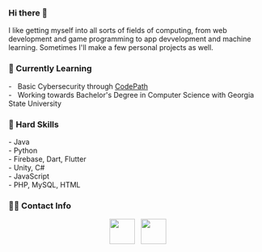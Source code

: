 ### Hi there 👋
I like getting myself into all sorts of fields of computing, from web development and game programming to app devvelopment and machine learning. Sometimes I'll make a few personal projects as well.

<h3>🔫 Currently Learning</h3>
- &nbsp; Basic Cybersecurity through <a href="https://www.codepath.org/">CodePath</a> <br>
- &nbsp; Working towards Bachelor's Degree in Computer Science with Georgia State University <br>

<h3>🚗 Hard Skills</h3> 
- Java <br>
- Python <br>
- Firebase, Dart, Flutter <br>
- Unity, C# <br>
- JavaScript <br>
- PHP, MySQL, HTML <br>

<h3> 🤝🏻 Contact Info </h3>

<p align="center">
&nbsp; <a href="https://www.linkedin.com/in/aimbesi1/" target="_blank" rel="noopener noreferrer"><img src="https://img.icons8.com/plasticine/100/000000/linkedin.png" width="50" /></a>
&nbsp; <a href="mailto:tonyimbesi2@gmail.com" target="_blank" rel="noopener noreferrer"><img src="https://img.icons8.com/plasticine/100/000000/gmail.png"  width="50" /></a>
</p>

<!--
**aimbesi1/aimbesi1** is a ✨ _special_ ✨ repository because its `README.md` (this file) appears on your GitHub profile.

Here are some ideas to get you started:

- 🔭 I’m currently working on ...
- 🌱 I’m currently learning ...
- 👯 I’m looking to collaborate on ...
- 🤔 I’m looking for help with ...
- 💬 Ask me about ...
- 📫 How to reach me: ...
- 😄 Pronouns: ...
- ⚡ Fun fact: ...
-->
